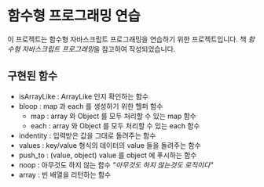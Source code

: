 # 함수형 프로그래밍 연습

이 프로젝트는 함수형 자바스크립트 프로그래밍을 연습하기 위한 프로젝트입니다. 책 *함수형 자바스크립트 프로그래밍*을 참고하여 작성되었습니다.

## 구현된 함수

- isArrayLike : ArrayLike 인지 확인하는 함수
- bloop : map 과 each 를 생성하기 위한 헬퍼 함수
  - map : array 와 Object 를 모두 처리할 수 있는 map 함수
  - each : array 와 Object 를 모두 처리할 수 있는 each 함수
- indentity : 입력받은 값을 그대로 돌려주는 함수
- values : key/value 형식의 데이터의 value 들을 돌려주는 함수
- push_to : (value, object) value 를 object 에 푸시하는 함수
- noop : 아무것도 하지 않는 함수 _"아무것도 하지 않는것도 로직이다"_
- array : 빈 배열을 리턴하는 함수
